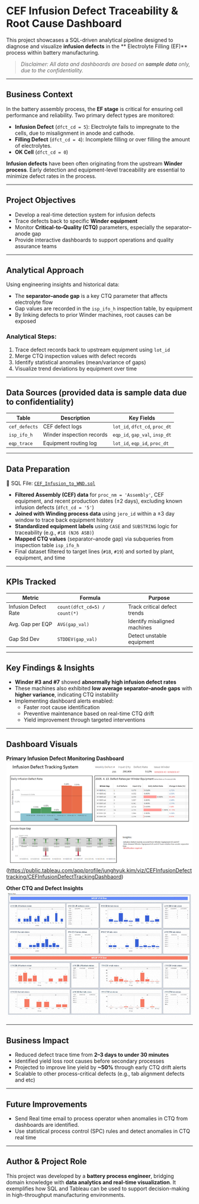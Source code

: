 #  CEF Infusion Defect Traceability & Root Cause Dashboard

This project showcases a SQL-driven analytical pipeline designed to diagnose and visualize **infusion defects** in the ** Electrolyte Filling (EF)** process within battery manufacturing.  
> *Disclaimer: All data and dashboards are based on **sample data** only, due to the confidentiality.*

---

## Business Context

In the battery assembly process, the **EF stage** is critical for ensuring cell performance and reliability. Two primary defect types are monitored:

- **Infusion Defect** (`dfct_cd = 5`): Electrolyte fails to impregnate to the cells, due to misalignment in anode and cathode.
- **Filling Defect** (`dfct_cd = 4`): Incomplete filling or over filling the amount of electrolytes.
- **OK Cell** (`dfct_cd = 0`)

**Infusion defects** have been often originating from the upstream **Winder process**. Early detection and equipment-level traceability are essential to minimize defect rates in the process.

---

## Project Objectives

- Develop a real-time detection system for infusion defects  
- Trace defects back to specific **Winder equipment**  
- Monitor **Critical-to-Quality (CTQ)** parameters, especially the separator–anode gap  
- Provide interactive dashboards to support operations and quality assurance teams  

---

##  Analytical Approach

Using engineering insights and historical data:

- The **separator–anode gap** is a key CTQ parameter that affects electrolyte flow
- Gap values are recorded in the `isp_ifo_h` inspection table, by equipment
- By linking defects to prior Winder machines, root causes can be exposed

### Analytical Steps:
1. Trace defect records back to upstream equipment using `lot_id`
2. Merge CTQ inspection values with defect records
3. Identify statistical anomalies (mean/variance of gaps)
4. Visualize trend deviations by equipment over time

---

##  Data Sources (provided data is sample data due to confidentiality)

| Table | Description | Key Fields |
|-------|-------------|------------|
| `cef_defects` | CEF defect logs | `lot_id`, `dfct_cd`, `proc_dt` |
| `isp_ifo_h` | Winder inspection records | `eqp_id`, `gap_val`, `insp_dt` |
| `eqp_trace` | Equipment routing log | `lot_id`, `eqp_id`, `proc_dt` |

---

## Data Preparation
📁 SQL File: [`CEF_Infusion_to_WND.sql`](SQL/CEF_Infusion_to_WND.sql)
- **Filtered Assembly (CEF) data** for `proc_nm = 'Assembly'`, CEF equipment, and recent production dates (±2 days), excluding known infusion defects (`dfct_cd = '5'`)
- **Joined with Winding process data** using `jero_id` within a ±3 day window to trace back equipment history
- **Standardized equipment labels** using `CASE` and `SUBSTRING` logic for traceability (e.g., `#18 (NJ6 ASB)`)
- **Mapped CTQ values** (separator–anode gap) via subqueries from inspection table `isp_ifo_h`
- Final dataset filtered to target lines (`#18`, `#19`) and sorted by plant, equipment, and time


---

## KPIs Tracked

| Metric | Formula | Purpose |
|--------|---------|---------|
| Infusion Defect Rate | `count(dfct_cd=5) / count(*)` | Track critical defect trends |
| Avg. Gap per EQP | `AVG(gap_val)` | Identify misaligned machines |
| Gap Std Dev | `STDDEV(gap_val)` | Detect unstable equipment |

---

## Key Findings & Insights

- **Winder #3 and #7** showed **abnormally high infusion defect rates**  
- These machines also exhibited **low average separator–anode gaps** with **higher variance**, indicating CTQ instability  
- Implementing dashboard alerts enabled:
  - Faster root cause identification
  - Preventive maintenance based on real-time CTQ drift
  - Yield improvement through targeted interventions

---

## Dashboard Visuals

**Primary Infusion Defect Monitoring Dashboard**  
![Dashboard Screenshot](visuals/Infusion_Defect_Dashboard.png)
(https://public.tableau.com/app/profile/junghyuk.kim/viz/CEFInfusionDefecttracking/CEFInfusionDefectTrackingDashbaord)

**Other CTQ and Defect Insights**  
![Dashboard Screenshot](visuals/Dashboard_other_example.png)

---

## Business Impact

- Reduced defect trace time from **2–3 days to under  30 minutes**  
- Identified yield loss root causes before secondary processes  
- Projected to improve line yield by **~50%** through early CTQ drift alerts  
- Scalable to other process-critical defects (e.g., tab alignment defects and etc)

---

## Future Improvements

- Send Real time email to process operator when anomalies in CTQ from dashboards are identified.  
- Use statistical process control (SPC) rules and detect anomalies in CTQ real time

---

## Author & Project Role

This project was developed by a **battery process engineer**, bridging domain knowledge with **data analytics and real-time visualization**. It exemplifies how SQL and Tableau can be used to support decision-making in high-throughput manufacturing environments.

